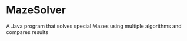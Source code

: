 # MazeSolver
A Java program that solves special Mazes using multiple algorithms and compares results 
